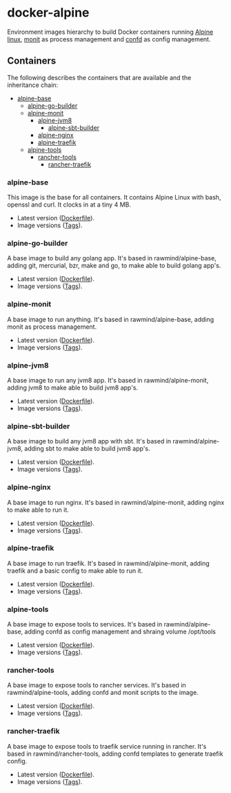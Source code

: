 docker-alpine
=============

Environment images hierarchy to build Docker containers running [Alpine linux][alpinelinux], [monit][monit] as process management and [confd][confd] as config management.

## Containers

The following describes the containers that are available and the inheritance chain:


* [alpine-base](https://github.com/rawmind0/alpine-base)
  * [alpine-go-builder](https://github.com/rawmind0/alpine-go-builder)
  * [alpine-monit](https://github.com/rawmind0/alpine-monit)
    * [alpine-jvm8](https://github.com/rawmind0/alpine-jvm8)
      * [alpine-sbt-builder](https://github.com/rawmind0/alpine-sbt-builder)
    * [alpine-nginx](https://github.com/rawmind0/alpine-nginx.git)
    * [alpine-traefik](https://github.com/rawmind0/alpine-traefik.git)
  * [alpine-tools](https://github.com/rawmind0/alpine-tools)
    * [rancher-tools](https://github.com/rawmind0/rancher-tools)
      * [rancher-traefik](https://github.com/rawmind0/rancher-traefik.git)


### alpine-base

This image is the base for all containers. It contains Alpine Linux with bash, openssl and curl. It clocks in at a tiny 4 MB.

* Latest version ([Dockerfile](https://github.com/rawmind0/alpine-base/blob/master/Dockerfile)).
* Image versions ([Tags](https://hub.docker.com/r/rawmind/alpine-base/tags/)).

### alpine-go-builder

A base image to build any golang app. It's based in rawmind/alpine-base, adding git, mercurial, bzr, make and go, to make able to build golang app's.

* Latest version ([Dockerfile](https://github.com/rawmind0/alpine-go-builder/blob/master/Dockerfile)).
* Image versions ([Tags](https://hub.docker.com/r/rawmind/alpine-go-builder/tags/)).

### alpine-monit

A base image to run anything. It's based in rawmind/alpine-base, adding monit as process management.

* Latest version ([Dockerfile](https://github.com/rawmind0/alpine-monit/blob/master/Dockerfile)).
* Image versions ([Tags](https://hub.docker.com/r/rawmind/alpine-monit/tags/)).

### alpine-jvm8

A base image to run any jvm8 app. It's based in rawmind/alpine-monit, adding jvm8 to make able to build jvm8 app's.

* Latest version ([Dockerfile](https://github.com/rawmind0/alpine-jvm8/blob/master/Dockerfile)).
* Image versions ([Tags](https://hub.docker.com/r/rawmind/alpine-jvm8/tags/)).

### alpine-sbt-builder

A base image to build any jvm8 app with sbt. It's based in rawmind/alpine-jvm8, adding sbt to make able to build jvm8 app's.

* Latest version ([Dockerfile](https://github.com/rawmind0/alpine-sbt-builder/blob/master/Dockerfile)).
* Image versions ([Tags](https://hub.docker.com/r/rawmind/alpine-sbt-builder/tags/)).

### alpine-nginx

A base image to run nginx. It's based in rawmind/alpine-monit, adding nginx to make able to run it.

* Latest version ([Dockerfile](https://github.com/rawmind0/alpine-nginx/blob/master/Dockerfile)).
* Image versions ([Tags](https://hub.docker.com/r/rawmind/alpine-nginx/tags/)).

### alpine-traefik

A base image to run traefik. It's based in rawmind/alpine-monit, adding traefik and a basic config to make able to run it.

* Latest version ([Dockerfile](https://github.com/rawmind0/alpine-traefik/blob/master/Dockerfile)).
* Image versions ([Tags](https://hub.docker.com/r/rawmind/alpine-traefik/tags/)).

### alpine-tools

A base image to expose tools to services. It's based in rawmind/alpine-base, adding confd as config management and shraing volume /opt/tools

* Latest version ([Dockerfile](https://github.com/rawmind0/alpine-tools/blob/master/Dockerfile)).
* Image versions ([Tags](https://hub.docker.com/r/rawmind/alpine-tools/tags/)).

### rancher-tools

A base image to expose tools to rancher services. It's based in rawmind/alpine-tools, adding confd and monit scripts to the image.

* Latest version ([Dockerfile](https://github.com/rawmind0/rancher-tools/blob/master/Dockerfile)).
* Image versions ([Tags](https://hub.docker.com/r/rawmind/rancher-tools/tags/)).

### rancher-traefik

A base image to expose tools to traefik service running in rancher. It's based in rawmind/rancher-tools, adding confd templates to generate traefik config.

* Latest version ([Dockerfile](https://github.com/rawmind0/rancher-tools/blob/master/Dockerfile)).
* Image versions ([Tags](https://hub.docker.com/r/rawmind/rancher-tools/tags/)).


[alpinelinux]: https://www.alpinelinux.org/
[monit]: https://mmonit.com/monit/
[confd]: https://github.com/kelseyhightower/confd

